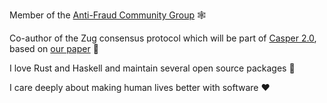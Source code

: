 Member of the [Anti-Fraud Community Group](https://www.w3.org/community/antifraud/) 🕸️

Co-author of the Zug consensus protocol which will be part of [Casper 2.0](https://casperlabs.io/blog/beyond-eth-30-theres-casper-20), based on [our paper](https://arxiv.org/abs/2205.06314) 👻

I love Rust and Haskell and maintain several open source packages 🤖

I care deeply about making human lives better with software ❤️
